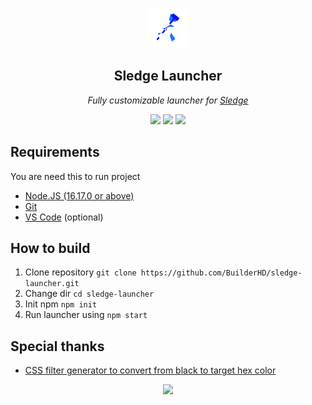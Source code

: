 <p align="center"><img src="img/icon.png"></img></p>
<h2 align="center">Sledge Launcher</h2>
<p align="center">
<i>Fully customizable launcher for <a href="https://github.com/44lr/sledge">Sledge</a></i>
<p align="center">
<img src="https://img.shields.io/github/downloads/BuilderHD/sledge-launcher/total?style=flat-square"></img>
<img src="https://img.shields.io/tokei/lines/github/BuilderHD/sledge-launcher?style=flat-square"></img>
<img src="https://img.shields.io/github/last-commit/BuilderHD/sledge-launcher?style=flat-square"></img>
</p>

## Requirements
You are need this to run project
* [Node.JS (16.17.0 or above)](https://nodejs.org/)
* [Git](https://git-scm.com/)
* [VS Code](https://code.visualstudio.com/) (optional)

## How to build
1. Clone repository ``git clone https://github.com/BuilderHD/sledge-launcher.git``
2. Change dir ``cd sledge-launcher``
3. Init npm ``npm init``
4. Run launcher using ``npm start``

## Special thanks
* [CSS filter generator to convert from black to target hex color](https://codepen.io/sosuke/pen/Pjoqqp)

<p align="center">
<a href="https://electronjs.org"><img src="https://github.com/get-icon/geticon/blob/master/icons/electron.svg" style="height: 35px;"></img></a></p>